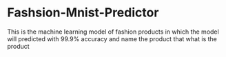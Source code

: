 # Fashsion-Mnist-Predictor
This is the machine learning model of fashion products in which the model will predicted with 99.9% accuracy and name the product that what is the product
